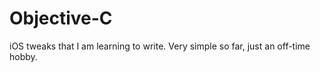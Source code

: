 Objective-C
===========

iOS tweaks that I am learning to write. Very simple so far, just an off-time hobby.
